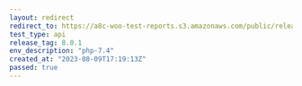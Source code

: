 ```yaml
---
layout: redirect
redirect_to: https://a8c-woo-test-reports.s3.amazonaws.com/public/release/8.0.1/php-7.4/api/index.html
test_type: api
release_tag: 8.0.1
env_description: "php-7.4"
created_at: "2023-08-09T17:19:13Z"
passed: true
---
```

